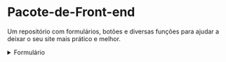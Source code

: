 # Pacote-de-Front-end
Um repositório com formulários, botões e diversas funções para ajudar a deixar o seu site mais prático e melhor.

<details>

<summary>Formulário</summary>




```sh
```



| Marca d'água solicitando ativação do Windows |  Link |
| ------ | ------ |
|  Marca windows  | https://answers.microsoft.com/pt-br/windows/forum/all/marca-d%C3%A1gua-solicitando-ativa%C3%A7%C3%A3o-do/2ca8e29c-a54c-4498-baa6-22b04aa2b81c  


</details>
